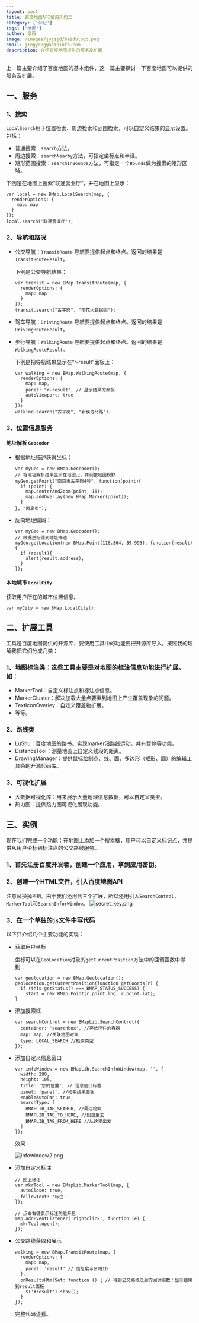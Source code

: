 ```yaml
---
layout: post
title: 百度地图API使用入门二
category: ['杂记']
tags: ['地图']
author: 景阳
image: /images/jyjsjd/baidulogo.png
email: jingyang@asiainfo.com
description: 介绍百度地图提供的服务及扩展
---
```


上一篇主要介绍了百度地图的基本组件，这一篇主要探讨一下百度地图可以提供的服务及扩展。

## 一、服务

### 1、搜索
`LocalSearch`用于位置检索、周边检索和范围检索，可以自定义结果的显示设置。包括：
* 普通搜索：`search`方法。
* 周边搜索：`searchNearby`方法，可指定坐标点和半径。
* 矩形范围搜索：`searchInBounds`方法，可指定一个`Bounds`做为搜索的矩形区域。

下例是在地图上搜索“联通营业厅”，并在地图上显示：
```
var local = new BMap.LocalSearch(map, { 
  renderOptions: {
    map: map
  }
});
local.search('联通营业厅');
```

### 2、导航和路况
* 公交导航：`TransitRoute` 导航要提供起点和终点。返回的结果是`TransitRouteResult`。

    下例是公交导航结果：
    ```
    var transit = new BMap.TransitRoute(map, {
      renderOptions: {
        map: map
      }
    });
    transit.search("古平岗", "雨花大数据园");
    ```

* 驾车导航：`DrivingRoute` 导航要提供起点和终点。返回的结果是`DrivingRouteResult`。
* 步行导航：`WalkingRoute` 导航要提供起点和终点。返回的结果是`WalkingRouteResult`。

    下例是把导航结果显示在“r-result”面板上：
    ```
    var walking = new BMap.WalkingRoute(map, {
      renderOptions: {
        map: map,
        panel: "r-result", // 显示结果的面板
        autoViewport: true
      }
    });
    walking.search("古平岗", "新模范马路");
    ```

### 3、位置信息服务

#### 地址解析 `Geocoder`
* 根据地址描述获得坐标：
    ```
    var myGeo = new BMap.Geocoder();      
    // 将地址解析结果显示在地图上，并调整地图视野    
    myGeo.getPoint("南京市古平岗4号", function(point){      
      if (point) {      
        map.centerAndZoom(point, 16);      
        map.addOverlay(new BMap.Marker(point));      
      }      
    }, "南京市");
    ```

* 反向地理编码：
    ```
    var myGeo = new BMap.Geocoder();      
    // 根据坐标得到地址描述    
    myGeo.getLocation(new BMap.Point(116.364, 39.993), function(result){      
      if (result){      
        alert(result.address);      
      }      
    });
    ```

#### 本地城市 `LocalCity`
获取用户所在的城市位置信息。
```
var myCity = new BMap.LocalCity();
```

## 二、扩展工具
工具是百度地图提供的开源库，要使用工具中的功能要把开源库导入。按照我的理解我把它们分成几类：

### 1、地图标注类：这些工具主要是对地图的标注信息功能进行扩展。如：
* MarkerTool：自定义标注点和标注点信息。
* MarkerCluster：解决加载大量点要素到地图上产生覆盖现象的问题。
* TextIconOverley：自定义覆盖物扩展。
* 等等。

### 2、路线类
* LuShu：百度地图的路书。实现marker沿路线运动，并有暂停等功能。
* DistanceTool：测量地图上自定义线段的距离。
* DrawingManager：提供鼠标绘制点、线、面、多边形（矩形、圆）的编辑工具条的开源代码库。

### 3、可视化扩展
* 大数据可视化库：用来展示大量地理信息数据，可以自定义类型。
* 热力图：提供热力图可视化展现功能。

## 三、实例
现在我们完成一个功能：在地图上添加一个搜索框，用户可以自定义标记点，并提供从用户坐标到标注点的公交路线服务。

### 1、首先注册百度开发者，创建一个应用，拿到应用密钥。

### 2、创建一个HTML文件，引入百度地图API
注意替换掉`密钥`。由于我们还用到三个扩展，所以还用引入`SearchControl`，`MarkerTool`和`SearchInforWindow`。
![secret_key.png](/images/jyjsjd/secret_key.png)

### 3、在一个单独的`js`文件中写代码
以下只介绍几个主要功能的实现：

* 获取用户坐标

  坐标可以在`GeoLocation`对象的`getCurrentPosition`方法中的回调函数中得到：

  ```
  var geolocation = new BMap.Geolocation();
  geolocation.getCurrentPosition(function getCoords(r) {
    if (this.getStatus() === BMAP_STATUS_SUCCESS) {
      start = new BMap.Point(r.point.lng, r.point.lat);
  }
  ```

* 添加搜索框
  ```
  var searchControl = new BMapLib.SearchControl({
    container: 'searchbox', //存放控件的容器
    map: map, //关联地图对象
    type: LOCAL_SEARCH //检索类型
  });
  ```
* 添加自定义信息窗口
  ```
  var infoWindow = new BMapLib.SearchInfoWindow(map, '', {
    width: 290,
    height: 105,
    title: '您的位置', // 信息窗口标题
    panel: 'panel', //检索结果面板
    enableAutoPan: true,
    searchType: [
      BMAPLIB_TAB_SEARCH, //周边检索
      BMAPLIB_TAB_TO_HERE, //到这里去
      BMAPLIB_TAB_FROM_HERE //从这里出发
    ]
  });
  ```
  效果：

  ![infowindow2.png](/images/jyjsjd/infowindow2.png)

* 添加自定义标注
  ```
  // 图上标注
  var mkrTool = new BMapLib.MarkerTool(map, {
    autoClose: true,
    followText: '标注'
  });

  // 点击右键表示标注功能开启
  map.addEventListener('rightclick', function (e) {
    mkrTool.open();
  });
  ```

* 公交路线获取和展示
  ```
  walking = new BMap.TransitRoute(map, {
    renderOptions: {
      map: map,
      panel: 'result' // 信息展示区域ID
    },
    onResultsHtmlSet: function () { // 得到公交路线之后的回调函数：显示结果到result面板
      $('#result').show(); 
    }
  });
  ```

  完整代码[请看](http://10.20.16.78:3000/jingyang/baidu_map)。